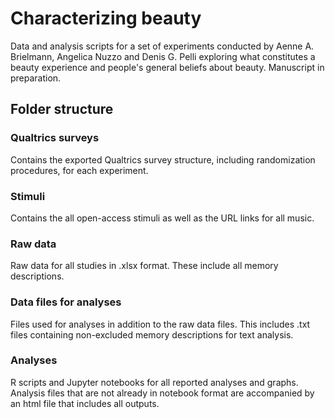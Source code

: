 # Characterizing beauty
Data and analysis scripts for a set of experiments conducted by Aenne A. Brielmann, Angelica Nuzzo and Denis G. Pelli exploring what constitutes a beauty experience and people's general beliefs about beauty. Manuscript in preparation.

## Folder structure
### Qualtrics surveys
Contains the exported Qualtrics survey structure, including randomization procedures, for each experiment.
### Stimuli
Contains the all open-access stimuli as well as the URL links for all music.
### Raw data
Raw data for all studies in .xlsx format. These include all memory descriptions.
### Data files for analyses
Files used for analyses in addition to the raw data files. This includes .txt files containing non-excluded memory descriptions for text analysis.
### Analyses
R scripts and Jupyter notebooks for all reported analyses and graphs. Analysis files that are not already in notebook format are accompanied by an html file that includes all outputs.
